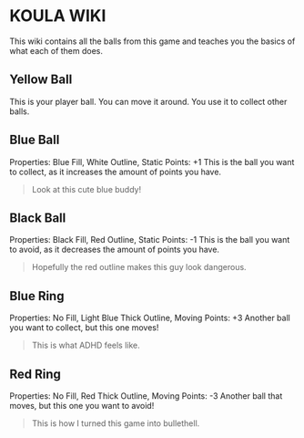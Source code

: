 # KOULA WIKI
This wiki contains all the balls from this game and teaches you the basics of what each of them does.
<br>
## Yellow Ball
This is your player ball. You can move it around. You use it to collect other balls.
## Blue Ball
Properties: Blue Fill, White Outline, Static
Points: +1
This is the ball you want to collect, as it increases the amount of points you have.

> Look at this cute blue buddy!

## Black Ball
Properties: Black Fill, Red Outline, Static
Points: -1
This is the ball you want to avoid, as it decreases the amount of points you have.
> Hopefully the red outline makes this guy look dangerous.

## Blue Ring
Properties: No Fill, Light Blue Thick Outline, Moving
Points: +3
Another ball you want to collect, but this one moves!
> This is what ADHD feels like.

## Red Ring
Properties: No Fill, Red Thick Outline, Moving
Points: -3
Another ball that moves, but this one you want to avoid!
> This is how I turned this game into bullethell.